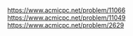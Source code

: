 https://www.acmicpc.net/problem/11066
https://www.acmicpc.net/problem/11049
https://www.acmicpc.net/problem/2629

